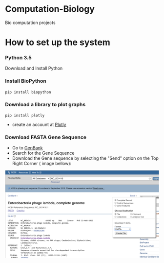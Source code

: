 # Computation-Biology
Bio computation projects 


# How to set up the system

### Python 3.5 
Download and Install Python 

### Install BioPython 

 `pip install biopython`

### Download a library to plot graphs 

 `pip install plotly`
 * create an account at [Plotly](https://plot.ly/)

### Download FASTA Gene Sequence 

*  Go to  [GenBank](http://www.ncbi.nlm.nih.gov/genbank/)
*  Search for the Gene Sequence 
*  Download the Gene sequence by selecting the "Send" option on the Top Right Corner ( image bellow):

![image](https://github.com/ICMC/Computation-Biology/blob/master/GenBank.PNG)



